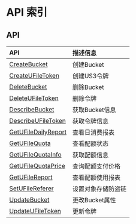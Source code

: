 # API 索引

## API

| API | 描述信息 |
|:---|:---|
|[CreateBucket](api/ufile-api/create_bucket)|创建Bucket|
|[CreateUFileToken](api/ufile-api/create_ufile_token)|创建US3令牌|
|[DeleteBucket](api/ufile-api/delete_bucket)|删除Bucket|
|[DeleteUFileToken](api/ufile-api/delete_ufile_token)|删除令牌|
|[DescribeBucket](api/ufile-api/describe_bucket)|获取Bucket信息|
|[DescribeUFileToken](api/ufile-api/describe_ufile_token)|获取令牌信息|
|[GetUFileDailyReport](api/ufile-api/get_ufile_daily_report)|查看日消费报表|
|[GetUFileQuota](api/ufile-api/get_ufile_quota)|查看配额状态|
|[GetUFileQuotaInfo](api/ufile-api/get_ufile_quota_info)|获取配额信息|
|[GetUFileQuotaPrice](api/ufile-api/get_ufile_quota_price)|查询配额支付价格|
|[GetUFileReport](api/ufile-api/get_ufile_report)|查看配额使用报表|
|[SetUFileReferer](api/ufile-api/set_ufile_referer)|设置对象存储防盗链|
|[UpdateBucket](api/ufile-api/update_bucket)|更改Bucket属性|
|[UpdateUFileToken](api/ufile-api/update_ufile_token)|更新令牌|
